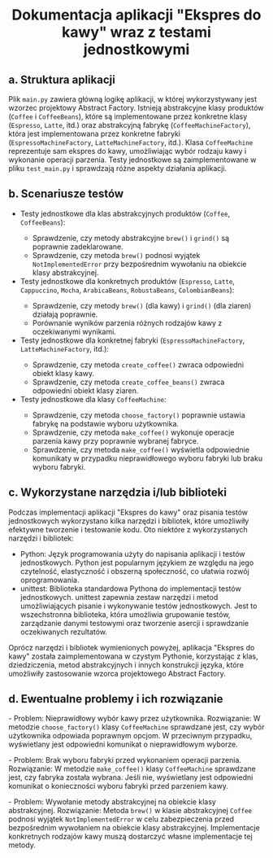  <h1><center>Dokumentacja aplikacji "Ekspres do kawy" wraz z testami jednostkowymi</center></h1>

  <h2>a. Struktura aplikacji</h2>
  <p>
    Plik <code>main.py</code> zawiera główną logikę aplikacji, w której wykorzystywany jest wzorzec projektowy Abstract Factory.
    Istnieją abstrakcyjne klasy produktów (<code>Coffee</code> i <code>CoffeeBeans</code>), które są implementowane przez konkretne klasy (<code>Espresso</code>, <code>Latte</code>, itd.) oraz abstrakcyjną fabrykę (<code>CoffeeMachineFactory</code>), która jest implementowana przez konkretne fabryki (<code>EspressoMachineFactory</code>, <code>LatteMachineFactory</code>, itd.).
    Klasa <code>CoffeeMachine</code> reprezentuje sam ekspres do kawy, umożliwiając wybór rodzaju kawy i wykonanie operacji parzenia.
    Testy jednostkowe są zaimplementowane w pliku <code>test_main.py</code> i sprawdzają różne aspekty działania aplikacji.
  </p>

  <h2>b. Scenariusze testów</h2>
  <ul>
    <li>Testy jednostkowe dla klas abstrakcyjnych produktów (<code>Coffee</code>, <code>CoffeeBeans</code>):</li>
    <ul>
      <li>Sprawdzenie, czy metody abstrakcyjne <code>brew()</code> i <code>grind()</code> są poprawnie zadeklarowane.</li>
      <li>Sprawdzenie, czy metoda <code>brew()</code> podnosi wyjątek <code>NotImplementedError</code> przy bezpośrednim wywołaniu na obiekcie klasy abstrakcyjnej.</li>
    </ul>
    <li>Testy jednostkowe dla konkretnych produktów (<code>Espresso</code>, <code>Latte</code>, <code>Cappuccino</code>, <code>Mocha</code>, <code>ArabicaBeans</code>, <code>RobustaBeans</code>, <code>ColombianBeans</code>):</li>
    <ul>
      <li>Sprawdzenie, czy metody <code>brew()</code> (dla kawy) i <code>grind()</code> (dla ziaren) działają poprawnie.</li>
      <li>Porównanie wyników parzenia różnych rodzajów kawy z oczekiwanymi wynikami.</li>
    </ul>
    <li>Testy jednostkowe dla konkretnej fabryki (<code>EspressoMachineFactory</code>, <code>LatteMachineFactory</code>, itd.):</li>
    <ul>
      <li>Sprawdzenie, czy metoda <code>create_coffee()</code> zwraca odpowiedni obiekt klasy kawy.</li>
      <li>Sprawdzenie, czy metoda <code>create_coffee_beans()</code> zwraca odpowiedni obiekt klasy ziaren.</li>
    </ul>
    <li>Testy jednostkowe dla klasy <code>CoffeeMachine</code>:</li>
    <ul>
      <li>Sprawdzenie, czy metoda <code>choose_factory()</code> poprawnie ustawia fabrykę na podstawie wyboru użytkownika.</li>
      <li>Sprawdzenie, czy metoda <code>make_coffee()</code> wykonuje operacje parzenia kawy przy poprawnie wybranej fabryce.</li>
      <li>Sprawdzenie, czy metoda <code>make_coffee()</code> wyświetla odpowiednie komunikaty w przypadku nieprawidłowego wyboru fabryki lub braku wyboru fabryki.</li>
    </ul>
  </ul>

<h2>c. Wykorzystane narzędzia i/lub biblioteki</h2>
<p>
  Podczas implementacji aplikacji "Ekspres do kawy" oraz pisania testów jednostkowych wykorzystano kilka narzędzi i bibliotek, które umożliwiły efektywne tworzenie i testowanie kodu. Oto niektóre z wykorzystanych narzędzi i bibliotek:
</p>
<ul>
  <li>Python: Język programowania użyty do napisania aplikacji i testów jednostkowych. Python jest popularnym językiem ze względu na jego czytelność, elastyczność i obszerną społeczność, co ułatwia rozwój oprogramowania.</li>
  <li>unittest: Biblioteka standardowa Pythona do implementacji testów jednostkowych. unittest zapewnia zestaw narzędzi i metod umożliwiających pisanie i wykonywanie testów jednostkowych. Jest to wszechstronna biblioteka, która umożliwia grupowanie testów, zarządzanie danymi testowymi oraz tworzenie asercji i sprawdzanie oczekiwanych rezultatów.</li>
</ul>
<p>
  Oprócz narzędzi i bibliotek wymienionych powyżej, aplikacja "Ekspres do kawy" została zaimplementowana w czystym Pythonie, korzystając z klas, dziedziczenia, metod abstrakcyjnych i innych konstrukcji języka, które umożliwiły zastosowanie wzorca projektowego Abstract Factory.
</p>
  <h2>d. Ewentualne problemy i ich rozwiązanie</h2>
  <p>
    - Problem: Nieprawidłowy wybór kawy przez użytkownika.
    Rozwiązanie: W metodzie <code>choose_factory()</code> klasy <code>CoffeeMachine</code> sprawdzane jest, czy wybór użytkownika odpowiada poprawnym opcjom. W przeciwnym przypadku, wyświetlany jest odpowiedni komunikat o nieprawidłowym wyborze.
  </p>
  <p>
    - Problem: Brak wyboru fabryki przed wykonaniem operacji parzenia.
    Rozwiązanie: W metodzie <code>make_coffee()</code> klasy <code>CoffeeMachine</code> sprawdzane jest, czy fabryka została wybrana. Jeśli nie, wyświetlany jest odpowiedni komunikat o konieczności wyboru fabryki przed parzeniem kawy.
  </p>
  <p>
    - Problem: Wywołanie metody abstrakcyjnej na obiekcie klasy abstrakcyjnej.
    Rozwiązanie: Metoda <code>brew()</code> w klasie abstrakcyjnej <code>Coffee</code> podnosi wyjątek <code>NotImplementedError</code> w celu zabezpieczenia przed bezpośrednim wywołaniem na obiekcie klasy abstrakcyjnej. Implementacje konkretnych rodzajów kawy muszą dostarczyć własne implementacje tej metody.
  </p>
